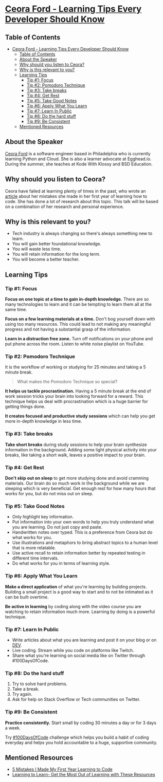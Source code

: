 # [Ceora Ford - Learning Tips Every Developer Should Know](https://egghead.io/lessons/egghead-eggheadtalk-learning-tips-every-developer-should-know)

## Table of Contents

- [Ceora Ford - Learning Tips Every Developer Should Know](#ceora-ford---learning-tips-every-developer-should-know)
  - [Table of Contents](#table-of-contents)
  - [About the Speaker](#about-the-speaker)
  - [Why should you listen to Ceora?](#why-should-you-listen-to-ceora)
  - [Why is this relevant to you?](#why-is-this-relevant-to-you)
  - [Learning Tips](#learning-tips)
    - [Tip #1: Focus](#tip-1-focus)
    - [Tip #2: Pomodoro Technique](#tip-2-pomodoro-technique)
    - [Tip #3: Take breaks](#tip-3-take-breaks)
    - [Tip #4: Get Rest](#tip-4-get-rest)
    - [Tip #5: Take Good Notes](#tip-5-take-good-notes)
    - [Tip #6: Apply What You Learn](#tip-6-apply-what-you-learn)
    - [Tip #7: Learn In Public](#tip-7-learn-in-public)
    - [Tip #8: Do the hard stuff](#tip-8-do-the-hard-stuff)
    - [Tip #9: Be Consistent](#tip-9-be-consistent)
  - [Mentioned Resources](#mentioned-resources)

## About the Speaker

[Ceora Ford](https://ceoraford.com/) is a software engineer based in Philadelphia who is currently learning Python and Cloud. She is also a learner advocate at Egghead.io. During the summer, she teaches at Kode With Klossy and BSD Education.

## Why should you listen to Ceora?

Ceora have failed at learning plenty of times in the past, who wrote an [article](https://dev.to/ceeoreo/5-mistakes-i-made-my-first-year-learning-to-code-3cj5) about her mistakes she made in her first year of learning how to code. She has done a lot of research about this topic. This talk will be based on a combination of her research and personal experience.

## Why is this relevant to you?

- Tech industry is always changing so there's always something new to learn.
- You will gain better foundational knowledge.
- You will waste less time.
- You will retain information for the long term.
- You will become a better teacher.

## Learning Tips

### Tip #1: Focus

**Focus on one topic at a time to gain in-depth knowledge.**
There are so many technologies to learn and it can be tempting to learn them all at the same time.

**Focus on a few learning materials at a time.** Don't bog yourself down with using too many resources. This could lead to not making any meaningful progress and not having a substantial grasp of the information.

**Learn in a distraction free zone.** Turn off notifications on your phone and put phone across the room. Listen to white noise playlist on YouTube.

### Tip #2: Pomodoro Technique

It is the workflow of working or studying for 25 minutes and taking a 5 minute break.

> What makes the Pomodoro Technique so special?

**It helps us tackle procrastination.** Having a 5 minute break at the end of work session tricks your brain into looking forward for a reward. This technique helps us deal with procrastination which is a huge barrier for getting things done.

**It creates focused and productive study sessions** which can help you get more in-depth knowledge in less time.

### Tip #3: Take breaks

**Take short breaks** during study sessions to help your brain synthesize information in the background. Adding some light physical activity into your breaks, like taking a short walk, leaves a positive impact to your brain.

### Tip #4: Get Rest

**Don't skip out on sleep** to get more studying done and avoid cramming materials. Our brain do so much work in the background while we are sleeping which is very beneficial. Get enough rest for how many hours that works for you, but do not miss out on sleep.

### Tip #5: Take Good Notes

- Only highlight key information.
- Put information into your own words to help you truly understand what you are learning. Do not just copy and paste.
- Handwritten notes over typed. This is a preference from Ceora but do what works for you.
- Use illustrations and metaphors to bring abstract topics to a human level that is more relatable.
- Use active recall to retain information better by repeated testing in different time intervals.
- Do what works for you in terms of learning style.

### Tip #6: Apply What You Learn

**Make a direct application** of what you're learning by building projects. Building a small project is a good way to start and to not be intimated as it can be built overtime.

**Be active in learning** by coding along with the video course you are watching to retain information much more. Learning by doing is a powerful technique.

### Tip #7: Learn In Public

- Write articles about what you are learning and post it on your blog or on [DEV](https://dev.to/).
- Live coding. Stream while you code on platforms like Twitch.
- Share what you're learning on social media like on Twitter through #100DaysOfCode.

### Tip #8: Do the hard stuff

1. Try to solve hard problems.
2. Take a break.
3. Try again.
4. Ask for help on Stack Overflow or Tech communities on Twitter.

### Tip #9: Be Consistent

**Practice consistently.** Start small by coding 30 minutes a day or for 3 days a week.

Try [#100DaysOfCode](https://www.100daysofcode.com/) challenge which helps you build a habit of coding everyday and helps you hold accountable to a huge, supportive community.

## Mentioned Resources

- [5 Mistakes I Made My First Year Learning to Code](https://dev.to/ceeoreo/5-mistakes-i-made-my-first-year-learning-to-code-3cj5)
- [Learning to Learn- Get the Most Out of Learning with These Resources](https://dev.to/ceeoreo/learning-to-learn-get-the-most-out-of-learning-with-these-resources-2ocd)
